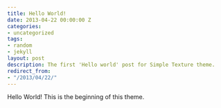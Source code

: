 ```yaml
---
title: Hello World!
date: 2013-04-22 00:00:00 Z
categories:
- uncategorized
tags:
- random
- jekyll
layout: post
description: The first 'Hello world' post for Simple Texture theme.
redirect_from:
- "/2013/04/22/"
---
```


Hello World! This is the beginning of this theme.